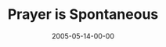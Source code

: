 ---
layout: message
category: message
series: "Fresh Breath"
title: "Prayer is Spontaneous"
date: 2005-05-14-00-00
message_id: 120
---